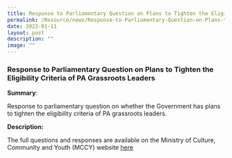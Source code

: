```yaml
---
title: Response to Parliamentary Question on Plans to Tighten the Eligibility Criteria
permalink: /Resource/news/Response-to-Parliamentary-Question-on-Plans-to-Tighten-the-Eligibility-Criteria-of-PA/
date: 2022-01-11
layout: post
description: ""
image: ""
---
```


### Response to Parliamentary Question on Plans to Tighten the Eligibility Criteria of PA Grassroots Leaders 

**Summary**: 

Response to parliamentary question on whether the Government has plans to tighten the eligibility criteria of PA grassroots leaders. 

**Description:**

The full questions and responses are available on the Ministry of Culture, Community and Youth (MCCY) website [here](https://www.mccy.gov.sg/about-us/news-and-resources/parliamentary-matters/2022/Jan/Appointment%20of%20Grassroots%20Leaders)